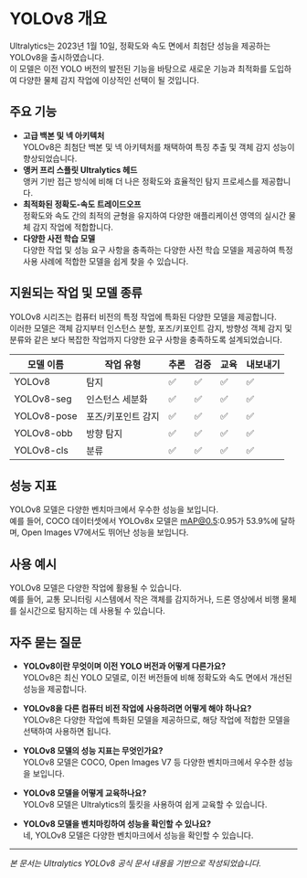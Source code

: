 # YOLOv8 개요

Ultralytics는 2023년 1월 10일, 정확도와 속도 면에서 최첨단 성능을 제공하는 YOLOv8을 출시하였습니다.  
이 모델은 이전 YOLO 버전의 발전된 기능을 바탕으로 새로운 기능과 최적화를 도입하여 다양한 물체 감지 작업에 이상적인 선택이 될 것입니다.

## 주요 기능

- **고급 백본 및 넥 아키텍처**  
  YOLOv8은 최첨단 백본 및 넥 아키텍처를 채택하여 특징 추출 및 객체 감지 성능이 향상되었습니다.
- **앵커 프리 스플릿 Ultralytics 헤드**  
  앵커 기반 접근 방식에 비해 더 나은 정확도와 효율적인 탐지 프로세스를 제공합니다.
- **최적화된 정확도-속도 트레이드오프**  
  정확도와 속도 간의 최적의 균형을 유지하여 다양한 애플리케이션 영역의 실시간 물체 감지 작업에 적합합니다.
- **다양한 사전 학습 모델**  
  다양한 작업 및 성능 요구 사항을 충족하는 다양한 사전 학습 모델을 제공하여 특정 사용 사례에 적합한 모델을 쉽게 찾을 수 있습니다.

## 지원되는 작업 및 모델 종류

YOLOv8 시리즈는 컴퓨터 비전의 특정 작업에 특화된 다양한 모델을 제공합니다.  
이러한 모델은 객체 감지부터 인스턴스 분할, 포즈/키포인트 감지, 방향성 객체 감지 및 분류와 같은 보다 복잡한 작업까지 다양한 요구 사항을 충족하도록 설계되었습니다.

| 모델 이름        | 작업 유형           | 추론 | 검증 | 교육 | 내보내기 |
|-----------------|--------------------|------|------|------|----------|
| YOLOv8          | 탐지               | ✅   | ✅   | ✅   | ✅       |
| YOLOv8-seg      | 인스턴스 세분화    | ✅   | ✅   | ✅   | ✅       |
| YOLOv8-pose     | 포즈/키포인트 감지 | ✅   | ✅   | ✅   | ✅       |
| YOLOv8-obb      | 방향 탐지          | ✅   | ✅   | ✅   | ✅       |
| YOLOv8-cls      | 분류               | ✅   | ✅   | ✅   | ✅       |

## 성능 지표

YOLOv8 모델은 다양한 벤치마크에서 우수한 성능을 보입니다.  
예를 들어, COCO 데이터셋에서 YOLOv8x 모델은 mAP@0.5:0.95가 53.9%에 달하며, Open Images V7에서도 뛰어난 성능을 보입니다.

## 사용 예시

YOLOv8 모델은 다양한 작업에 활용될 수 있습니다.  
예를 들어, 교통 모니터링 시스템에서 작은 객체를 감지하거나, 드론 영상에서 비행 물체를 실시간으로 탐지하는 데 사용될 수 있습니다.

## 자주 묻는 질문

- **YOLOv8이란 무엇이며 이전 YOLO 버전과 어떻게 다른가요?**  
  YOLOv8은 최신 YOLO 모델로, 이전 버전들에 비해 정확도와 속도 면에서 개선된 성능을 제공합니다.

- **YOLOv8을 다른 컴퓨터 비전 작업에 사용하려면 어떻게 해야 하나요?**  
  YOLOv8은 다양한 작업에 특화된 모델을 제공하므로, 해당 작업에 적합한 모델을 선택하여 사용하면 됩니다.

- **YOLOv8 모델의 성능 지표는 무엇인가요?**  
  YOLOv8 모델은 COCO, Open Images V7 등 다양한 벤치마크에서 우수한 성능을 보입니다.

- **YOLOv8 모델을 어떻게 교육하나요?**  
  YOLOv8 모델은 Ultralytics의 툴킷을 사용하여 쉽게 교육할 수 있습니다.

- **YOLOv8 모델을 벤치마킹하여 성능을 확인할 수 있나요?**  
  네, YOLOv8 모델은 다양한 벤치마크에서 성능을 확인할 수 있습니다.

---

*본 문서는 Ultralytics YOLOv8 공식 문서 내용을 기반으로 작성되었습니다.*
